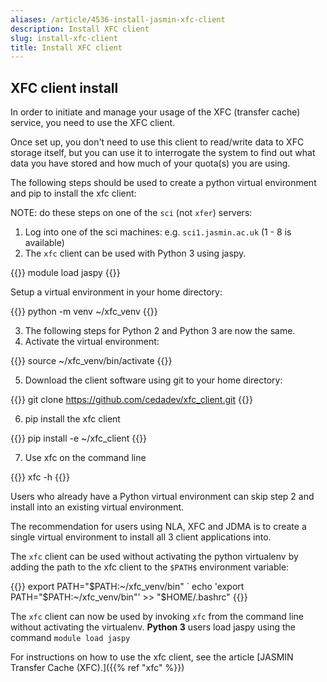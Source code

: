 ```yaml
---
aliases: /article/4536-install-jasmin-xfc-client
description: Install XFC client
slug: install-xfc-client
title: Install XFC client
---
```


## XFC client install

In order to initiate and manage your usage of the XFC (transfer cache)
service, you need to use the XFC client.

Once set up, you don't need to use this client to read/write data to XFC
storage itself, but you can use it to interrogate the system to find out what
data you have stored and how much of your quota(s) you are using.

The following steps should be used to create a python virtual environment and
pip to install the xfc client:

NOTE: do these steps on one of the `sci` (not `xfer`) servers:

  1. Log into one of the sci machines: e.g. `sci1.jasmin.ac.uk` (1 - 8 is available)
  2. The `xfc` client can be used with Python 3 using jaspy.  

{{<command user="user" host="sci1">}}
module load jaspy
{{</command>}}

Setup a virtual environment in your home directory:

{{<command user="user" host="sci1">}}
python -m venv ~/xfc_venv
{{</command>}}

  3. The following steps for Python 2 and Python 3 are now the same.
  4. Activate the virtual environment:
  
{{<command user="user" host="sci1">}}
source ~/xfc_venv/bin/activate
{{</command>}}

  5. Download the client software using git to your home directory:

{{<command user="user" host="sci1">}}
git clone https://github.com/cedadev/xfc_client.git
{{</command>}}

  6. pip install the xfc client

{{<command user="user" host="sci1">}}
pip install -e ~/xfc_client
{{</command>}}

  7. Use xfc on the command line
  
{{<command user="user" host="sci1">}}
xfc -h
{{</command>}}

Users who already have a Python virtual environment can skip step 2 and
install into an existing virtual environment.

The recommendation for users using NLA, XFC and JDMA is to create a single
virtual environment to install all 3 client applications into.

The `xfc` client can be used without activating the python virtualenv by
adding the path to the xfc client to the `$PATH$` environment variable:

{{<command user="user" host="sci1">}}
export PATH="$PATH:~/xfc_venv/bin" `
echo 'export PATH="$PATH:~/xfc_venv/bin"' >> "$HOME/.bashrc"
{{</command>}}

The `xfc` client can now be used by invoking `xfc` from the command line
without activating the virtualenv. **Python 3** users   load jaspy
using the command `module load jaspy`

For instructions on how to use the xfc client, see the article [JASMIN
Transfer Cache (XFC).]({{% ref "xfc" %}})
